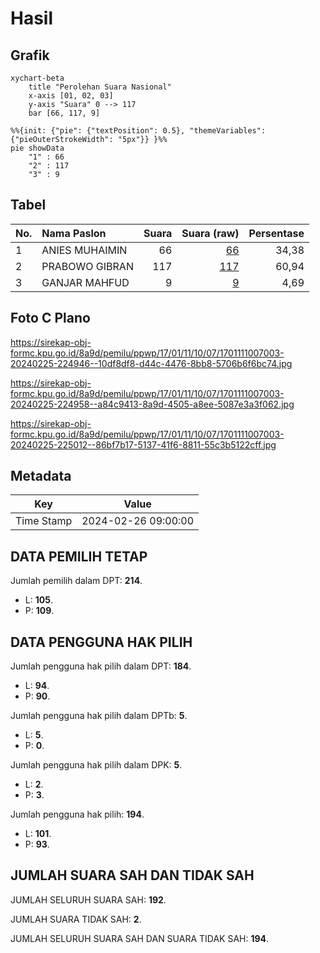 # Hasil

## Grafik

```mermaid
xychart-beta
    title "Perolehan Suara Nasional"
    x-axis [01, 02, 03]
    y-axis "Suara" 0 --> 117
    bar [66, 117, 9]
```

```mermaid
%%{init: {"pie": {"textPosition": 0.5}, "themeVariables": {"pieOuterStrokeWidth": "5px"}} }%%
pie showData
    "1" : 66
    "2" : 117
    "3" : 9
```

## Tabel

| No. | Nama Paslon    | Suara | Suara (raw) | Persentase |
|:--- |:-------------- | -----:| -----------:| ----------:|
| 1   | ANIES MUHAIMIN | 66    | [66][p-1]   | 34,38      |
| 2   | PRABOWO GIBRAN | 117   | [117][p-2]  | 60,94      |
| 3   | GANJAR MAHFUD  | 9     | [9][p-3]    | 4,69       |


[p-1]: https://github.com/gigit-pemilu/pemilu-2024/blob/main/pilpres/hitung-suara/sub/17-bengkulu/sub/01-bengkulu-selatan/sub/11-pasar-manna/sub/1007-padang-sialang/sub/003-tps/sub/paslon-1.txt
[p-2]: https://github.com/gigit-pemilu/pemilu-2024/blob/main/pilpres/hitung-suara/sub/17-bengkulu/sub/01-bengkulu-selatan/sub/11-pasar-manna/sub/1007-padang-sialang/sub/003-tps/sub/paslon-2.txt
[p-3]: https://github.com/gigit-pemilu/pemilu-2024/blob/main/pilpres/hitung-suara/sub/17-bengkulu/sub/01-bengkulu-selatan/sub/11-pasar-manna/sub/1007-padang-sialang/sub/003-tps/sub/paslon-3.txt

## Foto C Plano

https://sirekap-obj-formc.kpu.go.id/8a9d/pemilu/ppwp/17/01/11/10/07/1701111007003-20240225-224946--10df8df8-d44c-4476-8bb8-5706b6f6bc74.jpg

https://sirekap-obj-formc.kpu.go.id/8a9d/pemilu/ppwp/17/01/11/10/07/1701111007003-20240225-224958--a84c9413-8a9d-4505-a8ee-5087e3a3f062.jpg

https://sirekap-obj-formc.kpu.go.id/8a9d/pemilu/ppwp/17/01/11/10/07/1701111007003-20240225-225012--86bf7b17-5137-41f6-8811-55c3b5122cff.jpg


## Metadata

| Key        | Value               |
| ---------- | ------------------- |
| Time Stamp | 2024-02-26 09:00:00 |


## DATA PEMILIH TETAP

Jumlah pemilih dalam DPT: **214**.
 * L: **105**.
 * P: **109**.

## DATA PENGGUNA HAK PILIH

Jumlah pengguna hak pilih dalam DPT: **184**.
 * L: **94**.
 * P: **90**.

Jumlah pengguna hak pilih dalam DPTb: **5**.
 * L: **5**.
 * P: **0**.

Jumlah pengguna hak pilih dalam DPK: **5**.
 * L: **2**.
 * P: **3**.

Jumlah pengguna hak pilih: **194**.
 * L: **101**.
 * P: **93**.

## JUMLAH SUARA SAH DAN TIDAK SAH

JUMLAH SELURUH SUARA SAH: **192**.

JUMLAH SUARA TIDAK SAH: **2**.

JUMLAH SELURUH SUARA SAH DAN SUARA TIDAK SAH: **194**.


